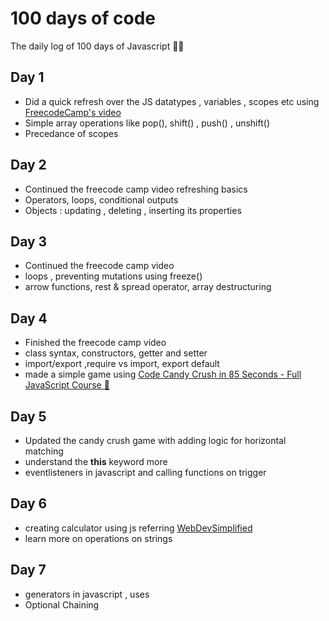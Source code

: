 # 100 days of code

The daily log of 100 days of Javascript 🧑‍💻

## Day 1

- Did a quick refresh over the JS datatypes , variables , scopes etc using [FreecodeCamp's video](https://www.youtube.com/watch?v=PkZNo7MFNFg)
- Simple array operations like pop(), shift() , push() , unshift()
- Precedance of scopes

## Day 2

- Continued the freecode camp video refreshing basics
- Operators, loops, conditional outputs
- Objects : updating , deleting , inserting its properties

## Day 3

- Continued the freecode camp video
- loops , preventing mutations using freeze()
- arrow functions, rest & spread operator, array destructuring

## Day 4

- Finished the freecode camp video
- class syntax, constructors, getter and setter
- import/export ,require vs import, export default
- made a simple game using [Code Candy Crush in 85 Seconds - Full JavaScript Course 🍬](https://www.youtube.com/watch?v=kLJWmOTbdQo)

## Day 5

- Updated the candy crush game with adding logic for horizontal matching
- understand the **this** keyword more
- eventlisteners in javascript and calling functions on trigger

## Day 6

- creating calculator using js referring [WebDevSimplified](https://www.youtube.com/watch?v=j59qQ7YWLxw)
- learn more on operations on strings

## Day 7

- generators in javascript , uses
- Optional Chaining
